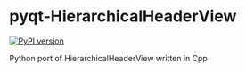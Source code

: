 # pyqt-HierarchicalHeaderView
[![PyPI version](https://badge.fury.io/py/PyQtHierarchicalHeaderView.svg)](https://badge.fury.io/py/PyQtHierarchicalHeaderView)


Python port of HierarchicalHeaderView written in Cpp

